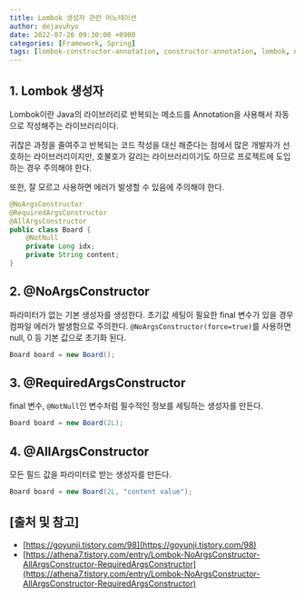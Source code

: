 ```yaml
---
title: Lombok 생성자 관련 어노테이션
author: dejavuhyo
date: 2022-07-26 09:30:00 +0900
categories: [Framework, Spring]
tags: [lombok-constructor-annotation, constructor-annotation, lombok, noargsconstructor, requiredargsconstructor, allargsconstructor, 롬복-생성자, 롬복-생성자-어노테이션, 롬복]
---
```


## 1. Lombok 생성자
Lombok이란 Java의 라이브러리로 반복되는 메소드를 Annotation을 사용해서 자동으로 작성해주는 라이브러리이다.

귀찮은 과정을 줄여주고 반복되는 코드 작성을 대신 해준다는 점에서 많은 개발자가 선호하는 라이브러리이지만, 호불호가 갈리는 라이브러리이기도 하므로 프로젝트에 도입하는 경우 주의해야 한다.

또한, 잘 모르고 사용하면 에러가 발생할 수 있음에 주의해야 한다.

```java
@NoArgsConstructor
@RequiredArgsConstructor
@AllArgsConstructor
public class Board {
    @NotNull
    private Long idx;
    private String content;
}
```

## 2. @NoArgsConstructor
파라미터가 없는 기본 생성자를 생성한다. 초기값 세팅이 필요한 final 변수가 있을 경우 컴파일 에러가 발생함으로 주의한다. `@NoArgsConstructor(force=true)`를 사용하면 null, 0 등 기본 값으로 초기화 된다.

```java
Board board = new Board();
```

## 3. @RequiredArgsConstructor
final 변수, `@NotNull`인 변수처럼 필수적인 정보를 세팅하는 생성자를 만든다.

```java
Board board = new Board(2L);
```

## 4. @AllArgsConstructor
모든 필드 값을 파라미터로 받는 생성자를 만든다.

```java
Board board = new Board(2L, "content value");
```

## [출처 및 참고]
* [https://goyunji.tistory.com/98](https://goyunji.tistory.com/98)
* [https://athena7.tistory.com/entry/Lombok-NoArgsConstructor-AllArgsConstructor-RequiredArgsConstructor](https://athena7.tistory.com/entry/Lombok-NoArgsConstructor-AllArgsConstructor-RequiredArgsConstructor)
